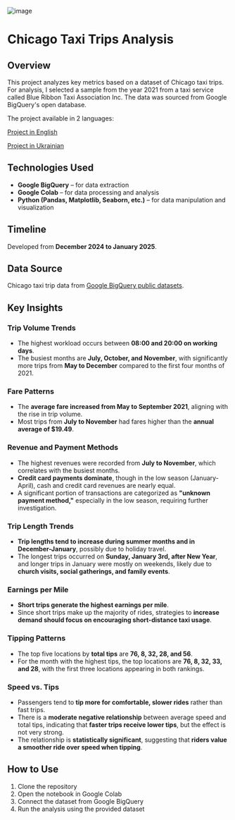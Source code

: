 ![image](https://github.com/user-attachments/assets/f3dea6c2-156d-4d67-bcc0-fe9886e7aa52)

# Chicago Taxi Trips Analysis

## Overview  
This project analyzes key metrics based on a dataset of Chicago taxi trips. For analysis, I selected a sample from the year 2021 from a taxi service called Blue Ribbon Taxi Association Inc. The data was sourced from Google BigQuery's open database.  

The project available in 2 languages:

[Project in English](https://github.com/MykolaKud/Analytics_of_Chicago_Taxi_Trips_project/blob/c26413857fb4843cab606716b1d11ec6eb55696f/Chicago_taxi_project_English.ipynb)

[Project in Ukrainian](https://github.com/MykolaKud/Analytics_of_Chicago_Taxi_Trips_project/blob/c26413857fb4843cab606716b1d11ec6eb55696f/%D0%A1hicago_taxi_project_Ukrainian.ipynb)

## Technologies Used  
- **Google BigQuery** – for data extraction  
- **Google Colab** – for data processing and analysis  
- **Python (Pandas, Matplotlib, Seaborn, etc.)** – for data manipulation and visualization  

## Timeline  
Developed from **December 2024 to January 2025**.  

## Data Source  
Chicago taxi trip data from [Google BigQuery public datasets](https://console.cloud.google.com/bigquery?ws=!1m4!1m3!3m2!1sbigquery-public-data!2schicago_taxi_trips).

## Key Insights  

### Trip Volume Trends  
- The highest workload occurs between **08:00 and 20:00 on working days**.  
- The busiest months are **July, October, and November**, with significantly more trips from **May to December** compared to the first four months of 2021.  

### Fare Patterns  
- The **average fare increased from May to September 2021**, aligning with the rise in trip volume.  
- Most trips from **July to November** had fares higher than the **annual average of $19.49**.  

### Revenue and Payment Methods  
- The highest revenues were recorded from **July to November**, which correlates with the busiest months.  
- **Credit card payments dominate**, though in the low season (January-April), cash and credit card revenues are nearly equal.  
- A significant portion of transactions are categorized as **"unknown payment method,"** especially in the low season, requiring further investigation.  

### Trip Length Trends  
- **Trip lengths tend to increase during summer months and in December-January**, possibly due to holiday travel.  
- The longest trips occurred on **Sunday, January 3rd, after New Year**, and longer trips in January were mostly on weekends, likely due to **church visits, social gatherings, and family events**.  

### Earnings per Mile  
- **Short trips generate the highest earnings per mile**.  
- Since short trips make up the majority of rides, strategies to **increase demand should focus on encouraging short-distance taxi usage**.  

### Tipping Patterns  
- The top five locations by **total tips** are **76, 8, 32, 28, and 56**.  
- For the month with the highest tips, the top locations are **76, 8, 32, 33, and 28**, with the first three locations appearing in both rankings.  

### Speed vs. Tips  
- Passengers tend to **tip more for comfortable, slower rides** rather than fast trips.  
- There is a **moderate negative relationship** between average speed and total tips, indicating that **faster trips receive lower tips**, but the effect is not very strong.  
- The relationship is **statistically significant**, suggesting that **riders value a smoother ride over speed when tipping**.  


## How to Use  
1. Clone the repository  
2. Open the notebook in Google Colab  
3. Connect the dataset from Google BigQuery
4. Run the analysis using the provided dataset  
